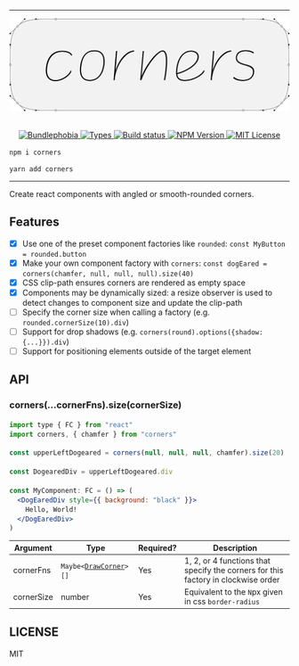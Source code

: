 <hr>
<div align="center">
  <img alt="corners logo" src="./corners.png"/>
</div>

<br>

<p align="center">
  <a href="https://bundlephobia.com/result?p=@react-hook/resize-observer">
    <img alt="Bundlephobia" src="https://img.shields.io/bundlephobia/minzip/corners?style=for-the-badge&labelColor=333">
  </a>
  <a aria-label="Types" href="https://www.npmjs.com/package/corners">
    <img alt="Types" src="https://img.shields.io/npm/types/corners?style=for-the-badge&labelColor=333">
  </a>
  <a aria-label="Build status" href="https://github.com/jeremybanka/corners/actions/workflows/pipeline.yml">
    <img alt="Build status" src="https://img.shields.io/github/workflow/status/jeremybanka/corners/CI/main?style=for-the-badge&labelColor=333">
  </a>
  <a aria-label="NPM version" href="https://www.npmjs.com/package/corners">
    <img alt="NPM Version" src="https://img.shields.io/npm/v/corners?style=for-the-badge&labelColor=333">
  </a>
  <a aria-label="License" href="https://jaredlunde.mit-license.org/">
    <img alt="MIT License" src="https://img.shields.io/github/license/jeremybanka/corners?style=for-the-badge&labelColor=333">
  </a>
</p>

```shell
npm i corners
```
```shell
yarn add corners
```
<hr>

Create react components with angled or smooth-rounded corners.

## Features

- [x] Use one of the preset component factories like `rounded`: `const MyButton = rounded.button`
- [x] Make your own component factory with `corners`: `const dogEared = corners(chamfer, null, null, null).size(40)`
- [x] CSS clip-path ensures corners are rendered as empty space
- [x] Components may be dynamically sized: a resize observer is used to detect changes to component size and update the clip-path
- [ ] Specify the corner size when calling a factory (e.g. `rounded.cornerSize(10).div`)
- [ ] Support for drop shadows (e.g. `corners(round).options({shadow: {...}}).div`)
- [ ] Support for positioning elements outside of the target element
## API

### corners(...cornerFns).size(cornerSize)

```jsx harmony
import type { FC } from "react"
import corners, { chamfer } from "corners"

const upperLeftDogeared = corners(null, null, null, chamfer).size(20)

const DogearedDiv = upperLeftDogeared.div

const MyComponent: FC = () => (
  <DogEaredDiv style={{ background: "black" }}>
    Hello, World!
  </DogEaredDiv>
)

```

| Argument   | Type                                            | Required? | Description                                                                       |
| ---------- | ----------------------------------------------- | --------- | --------------------------------------------------------------------------------- |
| cornerFns  | <code>Maybe<[DrawCorner](#drawcorner)>[]</code> | Yes       | 1, 2, or 4 functions that specify the corners for this factory in clockwise order |
| cornerSize | number                                          | Yes       | Equivalent to the `N`px given in css `border-radius`                              |


## LICENSE

MIT
